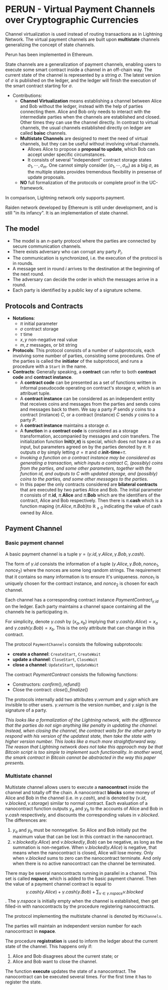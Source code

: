 # PERUN - Virtual Payment Channels over Cryptographic Currencies

Channel virtualization is used instead of routing transactions as in Lightning Network. The virtual payment channels are built upon **multistate** channels generalizing the concept of state channels.

Perun has been implemented in Ethereum.

State channels are a generalization of payment channels, enabling users to execute some smart contract inside a channel in an off-chain way. The current state of the channel is represented by a string $\sigma$. The latest version of $\sigma$ is published on the ledger, and the ledger will finish the execution of the smart contract starting for $\sigma$.

* Contributions:
  * **Channel Virtualization** means establishing a channel between Alice and Bob without the ledger, instead with the help of parties connecting them. Alice and Bob only needs to interact with the intermediate parties when the channels are established and closed. Other times they can use the channel directly. In contrast to virtual channels, the usual channels established directly on ledger are called **baisc** channels.
  * **Multistate Channels** are designed to meet the need of virtual channels, but they can be useful without involving virtual channels.
    * Allows Alice to propose a **proposal to update**, which Bob can accept under specific circumstances.
    * It consists of several "independent" contract storage states $\sigma_1,\cdots,\sigma_m$. One cannot simply consider $(\sigma_1,\cdots,\sigma_m)$ as a big $\sigma$, as the multiple states provides tremendous flexibility in presense of update proposals.
  * **NO** full formalization of the protocols or complete proof in the UC-framework.

In comparison, Lightning network only supports payment.

Raiden network developed by Ethereum is still under development, and is still "in its infancy". It is an implementation of state channel.

## The model

* The model is an $n$-party protocol where the parties are connected by secure communication channels.
* There exists adversary who can corrupt any party $P_i$.
* The communication is synchronized, i.e. the execution of the protocol is in rounds.
* A message sent in round $i$ arrives to the destination at the beginning of the next round.
* The adversary can decide the order in which the messages arrive in a round.
* Each party is identified by a public key of a signature scheme.


## Protocols and Contracts

* **Notations**:
  * $\pi$ initial parameter
  * $\sigma$ contract storage
  * $\tau$ time
  * $x,y$ non-negative real value
  * $m,z$ messages, or bit string
* **Protocols**: This protocol consists of a number of subprotocols, each involving some number of parties, consisting some procedures. One of the parties is called the **initiator** of the subprotocol, and runs a procedure with a `Start` in the name.
* **Contracts**: Generally speaking, a **contract** can refer to both **contract code** and **contract instance**.
  * A **contract code** can be presented as a set of functions written in informal pseudocode operating on contract's storage $\sigma$, which is an attribuet tuple.
  * A **contract instance** can be considered as an independent entity that receives coins and messages from the parties and sends coins and messages back to them. We say a party $P$ sends $y$ coins to a contract (instance) $C$, or a contract (instance) $C$ sends $y$ coins to a party $P$.
  * A **contract instance** maintains a storage $\sigma$.
  * A **function** in a **contract code** is considered as a storage transformation, accompanied by messages and coin transfers. The initialization function **Init($\tau$,$\pi$)** is special, which does not have a $\sigma$ as input, but parameters agreed on by the parties denoted by $\pi$. It outputs $\sigma$ by simply letting $\sigma=\pi$ and $\sigma$.**init-time**=$\tau$.
  * _Invoking a function on a contract instance may be considered as generating a transaction, which inputs a contract $C$, (possibly) coins from the parties, and some other parameters, together with the function id, and outputs to $C$ with updated storage, and (possibly) coins to the parties, and some other messages to the parties._
  * In this paper the only contracts considered are **bilateral contracts** that are executed by two parties Alice and Bob. The initial parameter $\pi​$ consists of $\pi​$.**id**, $\pi​$.**Alice** and $\pi​$.**Bob** which are the identifiers of the contract, Alice and Bob respectively. Then there is $\pi​$.**cash** which is a function maping $\{\pi.Alice,\pi.Bob\}​$ to $\mathbb{R}_{\geq0}​$ indicating the value of cash owned by Alice.

## Payment Channel

### Basic payment channel

A basic payment channel is a tuple $\gamma=(\gamma.id,\gamma.Alice,\gamma.Bob,\gamma.cash)$.

The form of $\gamma.id$ consists the information of a tuple $(\gamma.Alice,\gamma.Bob,nonce_1,nonce_2)$ where the nonces are some long random strings. The requirement that it contains so many information is to ensure it's uniqueness. $nonce_1$ is uniquely chosen for the contract instance, and $nonce_2$ is chosen for each channel.

Each channel has a corresponding contract instance $PaymentContract_{\gamma.id}$ on the ledger. Each party maintains a channel space containing all the channels he is participating in.

For simplicity, denote $\gamma.cash$ by $(x_a,x_b)$ implying that $\gamma.cash(\gamma.Alice)=x_a$ and $\gamma.cash(\gamma.Bob)=x_b$. This is the only attribute that can change in this contract.

The protocol `PaymentChannels` consists the following subprotocols:

* **create a channel**: `CreateStart`, `CreateWait`
* **update a channel**: `CloseStart`, `CloseWait`
* **close a channel**: `UpdateStart`, `UpdateWait`

The contract $PaymentContract$ consists the following functions:

* Constructors: $confirm(), refund()$
* Close the contract: $close(), finalize()$


The protocols internally add two attributes $\gamma.vernum$ and $\gamma.sign$ which are invisible to other users. $\gamma.vernum$ is the version number, and $\gamma.sign$ is the signature of a party.

_This looks like a formalization of the Lightning network, with the difference that the parties do not sign anything like penalty in updating the channel. Instead, when closing the channel, the contract waits for the other party to respond with his version of the updatest state, then take the state with higher version number. This looks like a much more straightforward way. The reason that Lightning network does not take this approach may be that Bitcoin script is too simple to implement such functionality. In another word, the smark contract in Bitcoin cannot be abstracted in the way this paper presents._

### Multistate channel

Multistate channel allows users to execute a **nanocontract** inside the channel and totally off the chain. A nanocontract **blocks** some money of Alice and Bob in the channel (i.e. in $\gamma.cash$), and is denoted by $(\nu.id,\nu.blocked,\nu.storage)$ similar to normal contract. Each evaluation of a nanocontract function outputs $y_a$ and $y_b$ to the accounts of Alice and Bob in $\gamma.cash$ respectively, and discounts the corresponding values in $\nu.blocked$. The differences are:

1. $y_a$ and $y_b$ must be nonnegative. So Alice and Bob initially put the maximum value that can be lost in this contract in the nanocontract.
2. $\nu.blocked(\gamma.Alice)$ and $\nu.blocked(\gamma,Bob)$ can be negative, as long as the summation is non-negative. When $\nu.blocked(\gamma.Alice)$ is negative, that means when the nanocontract is closed, Alice will lose money. Only when $\nu.blocked$ sums to zero can the nanocontract terminate. And only when there is no active nanocontract can the channel be terminated.

There may be several nanocontracts running in parallel in a channel. This set is called **nspace**, which is added to the basic payment channel. Then the value of a payment channel contract is equal to $$\gamma.cash(\gamma.Alice)+\gamma.cash(\gamma.Bob)+\sum_{\nu\in\gamma.nspace}\nu.blocked$$. The $\gamma.nspace$ is initially empty when the channel is established, then get filled-in with nanocontracts by the procedure registering nanocontracts.

The protocol implementing the multistate channel is denoted by `MSChannels`. 

The parties will maintain an independent version number for each nanocontract in **nspace**.

The procedure **registration** is used to inform the ledger about the current state of the channel. This happens only if:

1. Alice and Bob disagrees about the current state; or
2. Alice and Bob want to close the channel.


The function **execute** updates the state of a nanocontract. The nanocontract can be executed several times. For the first time it has to register the state.

